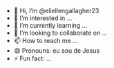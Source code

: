 - 👋 Hi, I’m @eliellengallagher23
- 👀 I’m interested in ...
- 🌱 I’m currently learning ...
- 💞️ I’m looking to collaborate on ...
- 📫 How to reach me ...
- 😄 Pronouns: eu sou de Jesus
- ⚡ Fun fact: ...

<!---
eliellengallagher23/eliellengallagher23 is a ✨ special ✨ repository because its `README.md` (this file) appears on your GitHub profile.
You can click the Preview link to take a look at your changes.
--->
